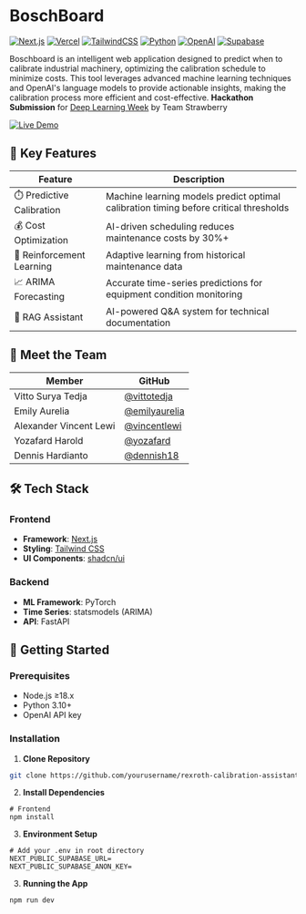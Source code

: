 # BoschBoard

[![Next.js](https://img.shields.io/badge/Next.js-000000?style=for-the-badge&logo=next.js&logoColor=white)](https://nextjs.org/)
[![Vercel](https://img.shields.io/badge/Vercel-000000?style=for-the-badge&logo=vercel&logoColor=white)](https://vercel.com/)
[![TailwindCSS](https://img.shields.io/badge/Tailwind%20CSS-06B6D4?style=for-the-badge&logo=tailwind-css&logoColor=white)](https://tailwindcss.com/)
[![Python](https://img.shields.io/badge/Python-3776AB?style=for-the-badge&logo=python&logoColor=white)](https://www.python.org/)
[![OpenAI](https://img.shields.io/badge/OpenAI-412991?style=for-the-badge&logo=openai&logoColor=white)](https://openai.com/)
[![Supabase](https://img.shields.io/badge/Supabase-3DBE41?style=for-the-badge&logo=supabase&logoColor=white)](https://supabase.io/)

Boschboard is an intelligent web application designed to predict when to calibrate industrial machinery, optimizing the calibration schedule to minimize costs. This tool leverages advanced machine learning techniques and OpenAI's language models to provide actionable insights, making the calibration process more efficient and cost-effective.
**Hackathon Submission** for [Deep Learning Week](https://www.dlweek.com/) by Team Strawberry

[![Live Demo](https://img.shields.io/badge/Live_Demo-000000?style=for-the-badge&logo=vercel&logoColor=white)](boschboard-liart.vercel.app)

## 🌟 Key Features

| Feature | Description |
|---------|-------------|
| ⏱️ Predictive Calibration | Machine learning models predict optimal calibration timing before critical thresholds |
| 💰 Cost Optimization | AI-driven scheduling reduces maintenance costs by 30%+ |
| 🧠 Reinforcement Learning | Adaptive learning from historical maintenance data |
| 📈 ARIMA Forecasting | Accurate time-series predictions for equipment condition monitoring |
| 💬 RAG Assistant | AI-powered Q&A system for technical documentation |

## 👥 Meet the Team

| Member                    | GitHub                           |
|--------------------------|----------------------------------|
| Vitto Surya Tedja       | [@vittotedja](https://github.com/vittotedja) |
| Emily Aurelia           | [@emilyaurelia](https://github.com/emilyaurelia) |
| Alexander Vincent Lewi  | [@vincentlewi](https://github.com/vincentlewi) |
| Yozafard Harold         | [@yozafard](https://github.com/yozafard) |
| Dennis Hardianto        | [@dennish18](https://github.com/dennish18) |

## 🛠️ Tech Stack

### Frontend
- **Framework**: [Next.js](https://nextjs.org/)
- **Styling**: [Tailwind CSS](https://tailwindcss.com/)
- **UI Components**: [shadcn/ui](https://ui.shadcn.com/)

### Backend
- **ML Framework**: PyTorch
- **Time Series**: statsmodels (ARIMA)
- **API**: FastAPI

## 🚀 Getting Started

### Prerequisites

- Node.js ≥18.x
- Python 3.10+
- OpenAI API key

### Installation

1. **Clone Repository**
```bash
git clone https://github.com/yourusername/rexroth-calibration-assistant.git
```

2. **Install Dependencies**

```
# Frontend
npm install
```

3. **Environment Setup**

```
# Add your .env in root directory
NEXT_PUBLIC_SUPABASE_URL=
NEXT_PUBLIC_SUPABASE_ANON_KEY=
```

3. **Running the App**
```
npm run dev
```